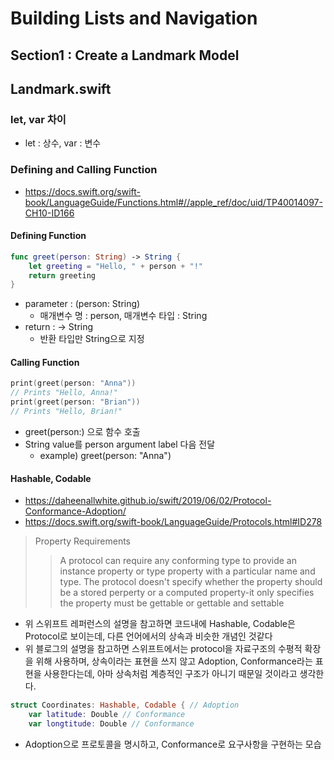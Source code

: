 # Building Lists and Navigation

## Section1 : Create a Landmark Model

## Landmark.swift

### let, var 차이
* let : 상수, var : 변수

### Defining and Calling Function

* https://docs.swift.org/swift-book/LanguageGuide/Functions.html#//apple_ref/doc/uid/TP40014097-CH10-ID166
#### Defining Function
```Swift
func greet(person: String) -> String {
	let greeting = "Hello, " + person + "!"
	return greeting
}
```

* parameter : (person: String)
	* 매개변수 명 : person, 매개변수 타입 : String
* return : -> String
	* 반환 타입만 String으로 지정

#### Calling Function
```Swift
print(greet(person: "Anna"))
// Prints "Hello, Anna!"
print(greet(person: "Brian"))
// Prints "Hello, Brian!"
```

* greet(person:) 으로 함수 호출
* String value를 person argument label 다음 전달
	* example) greet(person: "Anna")

#### Hashable, Codable

* https://daheenallwhite.github.io/swift/2019/06/02/Protocol-Conformance-Adoption/
* https://docs.swift.org/swift-book/LanguageGuide/Protocols.html#ID278

> Property Requirements
>> A protocol can require any conforming type to provide an instance property or type property with a particular name and type. The protocol doesn't  specify whether the property should be a stored perperty or a computed property-it only specifies the property must be gettable or gettable and settable

* 위 스위프트 레퍼런스의 설명을 참고하면 코드내에 Hashable, Codable은 Protocol로 보이는데, 다른 언어에서의 상속과 비슷한 개념인 것같다
* 위 블로그의 설명을 참고하면 스위프트에서는 protocol을 자료구조의 수평적 확장을 위해 사용하며, 상속이라는 표현을 쓰지 않고 Adoption, Conformance라는 표현을 사용한다는데, 아마 상속처럼 계층적인 구조가 아니기 때문일 것이라고 생각한다.
```Swift
struct Coordinates: Hashable, Codable { // Adoption
	var latitude: Double // Conformance
	var longtitude: Double // Conformance
```
* Adoption으로 프로토콜을 명시하고, Conformance로 요구사항을 구현하는 모습



